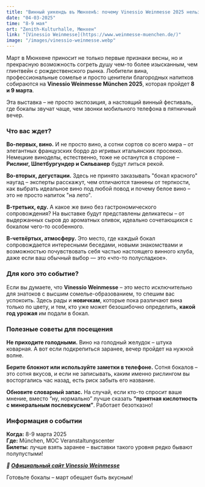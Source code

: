 ```yaml
---
title: "Винный уикендъ въ Мюнхенѣ: почему Vinessio Weinmesse 2025 нельзя пропустить "
date: "04-03-2025"
time: "8-9 мая"
ort: "Zenith-Kulturhalle, Мюнхен"
link: "[Vinessio Weinmesse](https://www.weinmesse-muenchen.de/)"
image: "/images/vinessio-weinmesse.webp"
---
```


Март в Мюнхене приносит не только первые признаки весны, но и прекрасную возможность согреть душу чем-то более изысканным, чем глинтвейн с рождественского рынка. Любители вина, профессиональные сомелье и просто ценители благородных напитков собираются на **Vinessio Weinmesse München 2025**, которая пройдет **8 и 9 марта**. 

Эта выставка – не просто экспозиция, а настоящий винный фестиваль, где бокалы звучат чаще, чем звонки мобильного телефона в пятничный вечер.


### Что вас ждет?
**Во-первых, вино.** И не просто вино, а сотни сортов со всего мира – от элегантных французских бордо до игривых итальянских просекко. Немецкие виноделы, естественно, тоже не останутся в стороне – **Рислинг, Шпетбургундер и Сильванер** будут литься рекой.

**Во-вторых, дегустации.** Здесь не принято заказывать "бокал красного" наугад – эксперты расскажут, чем отличаются таннины от терпкости, как выбрать идеальное вино под любой повод и почему белое вино – это не просто напиток "на лето".

**В-третьих, еду.** А какое же вино без гастрономического сопровождения? На выставке будут представлены деликатесы – от выдержанных сыров до ароматных оливок, идеально сочетающихся с бокалом чего-то особенного.

**В-четвёртых, атмосферу.** Это место, где каждый бокал сопровождается интересными беседами, новыми знакомствами и возможностью почувствовать себя частью настоящего винного клуба, даже если ваш обычный выбор — это «что-то полусладкое».

### Для кого это событие?
Если вы думаете, что **Vinessio Weinmesse** – это место исключительно для знатоков с высшим сомелье-образованием, то спешим вас успокоить. Здесь рады и **новичкам**, которые пока различают вина только по цвету, и тем, кто уже может безошибочно определить, **какой год урожая** им подали в бокал.

### Полезные советы для посещения
**Не приходите голодными.** Вино на голодный желудок – штука коварная. А вот если подкрепиться заранее, вечер пройдет на нужной волне.

**Берите блокнот или используйте заметки в телефоне.** Сотня бокалов – это сотня вкусов, и если не записывать, каким именно рислингом вы восторгались час назад, есть риск забыть его название.

**Обновите словарный запас.** На случай, если кто-то спросит ваше мнение, вместо “ну, нормально” лучше сказать **“приятная кислотность с минеральным послевкусием”**. Работает безотказно!

### Информация о событии
**Когда:** 8-9 марта 2025  
**Где:** München, MOC Veranstaltungscenter  
**Билеты:** лучше взять заранее – выставки такого уровня редко бывают полупустыми!  

***🔗 [Официальный сайт Vinessio Weinmesse](https://www.weinmesse-muenchen.de/)***

Готовьте бокалы – март обещает быть вкусным!
